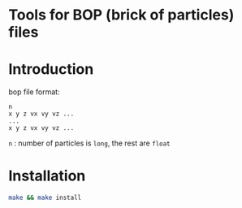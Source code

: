 Tools for BOP (brick of particles) files
========================================

Introduction
============
bop file format:

    n
    x y z vx vy vz ...
	...
	x y z vx vy vz ...

`n` : number of particles is `long`, the rest are `float`

Installation
============

```sh
make && make install
```
